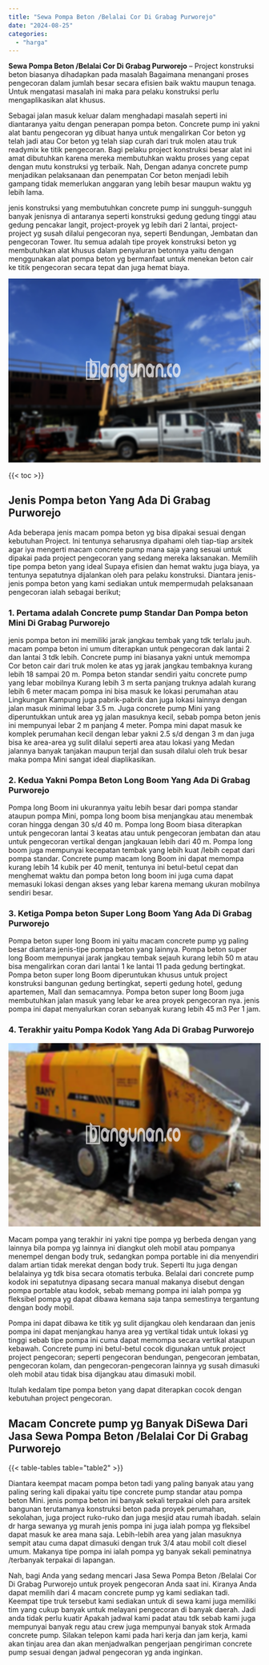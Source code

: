 ```yaml
---
title: "Sewa Pompa Beton /Belalai Cor Di Grabag Purworejo"
date: "2024-08-25"
categories: 
  - "harga"
---
```


**Sewa Pompa Beton /Belalai Cor Di Grabag Purworejo** – Project konstruksi beton biasanya dihadapkan pada masalah Bagaimana menangani proses pengecoran dalam jumlah besar secara efisien baik waktu maupun tenaga. Untuk mengatasi masalah ini maka para pelaku konstruksi perlu mengaplikasikan alat khusus.

Sebagai jalan masuk keluar dalam menghadapi masalah seperti ini diantaranya yaitu dengan penerapan pompa beton. Concrete pump ini yakni alat bantu pengecoran yg dibuat hanya untuk mengalirkan Cor beton yg telah jadi atau Cor beton yg telah siap curah dari truk molen atau truk readymix ke titik pengecoran. Bagi pelaku project konstruksi besar alat ini amat dibutuhkan karena mereka membutuhkan waktu proses yang cepat dengan mutu konstruksi yg terbaik. Nah, Dengan adanya concrete pump menjadikan pelaksanaan dan penempatan Cor beton menjadi lebih gampang tidak memerlukan anggaran yang lebih besar maupun waktu yg lebih lama.

jenis konstruksi yang membutuhkan concrete pump ini sungguh-sungguh banyak jenisnya di antaranya seperti konstruksi gedung gedung tinggi atau gedung pencakar langit, project-proyek yg lebih dari 2 lantai, project-project yg susah dilalui pengecoran nya, seperti Bendungan, Jembatan dan pengecoran Tower. Itu semua adalah tipe proyek konstruksi beton yg membutuhkan alat khusus dalam penyaluran betonnya yaitu dengan menggunakan alat pompa beton yg bermanfaat untuk menekan beton cair ke titik pengecoran secara tepat dan juga hemat biaya.

![Sewa Pompa Beton /Belalai Cor Di Grabag Purworejo](/images/sewa-concrete-pump-15.png)

{{< toc >}}

## Jenis Pompa beton Yang Ada Di Grabag Purworejo

Ada beberapa jenis macam pompa beton yg bisa dipakai sesuai dengan kebutuhan Project. Ini tentunya seharusnya dipahami oleh tiap-tiap arsitek agar iya mengerti macam concrete pump mana saja yang sesuai untuk dipakai pada project pengecoran yang sedang mereka laksanakan. Memilih tipe pompa beton yang ideal Supaya efisien dan hemat waktu juga biaya, ya tentunya sepatutnya dijalankan oleh para pelaku konstruksi. Diantara jenis-jenis pompa beton yang kami sediakan untuk mempermudah pelaksanaan pengecoran ialah sebagai berikut;

### 1\. Pertama adalah Concrete pump Standar Dan Pompa beton Mini Di Grabag Purworejo

jenis pompa beton ini memiliki jarak jangkau tembak yang tdk terlalu jauh. macam pompa beton ini umum diterapkan untuk pengecoran dak lantai 2 dan lantai 3 tdk lebih. Concrete pump ini biasanya yakni untuk memompa Cor beton cair dari truk molen ke atas yg jarak jangkau tembaknya kurang lebih 18 sampai 20 m. Pompa beton standar sendiri yaitu concrete pump yang lebar mobilnya Kurang lebih 3 m serta panjang truknya adalah kurang lebih 6 meter macam pompa ini bisa masuk ke lokasi perumahan atau Lingkungan Kampung juga pabrik-pabrik dan juga lokasi lainnya dengan jalan masuk minimal lebar 3.5 m. Juga concrete pump Mini yang diperuntukkan untuk area yg jalan masuknya kecil, sebab pompa beton jenis ini mempunyai lebar 2 m panjang 4 meter. Pompa mini dapat masuk ke komplek perumahan kecil dengan lebar yakni 2.5 s/d dengan 3 m dan juga bisa ke area-area yg sulit dilalui seperti area atau lokasi yang Medan jalannya banyak tanjakan maupun terjal dan susah dilalui oleh truk besar maka pompa Mini sangat ideal diaplikasikan.

### 2\. Kedua Yakni Pompa Beton Long Boom Yang Ada Di Grabag Purworejo

Pompa long Boom ini ukurannya yaitu lebih besar dari pompa standar ataupun pompa Mini, pompa long boom bisa menjangkau atau menembak coran hingga dengan 30 s/d 40 m. Pompa long Boom biasa diterapkan untuk pengecoran lantai 3 keatas atau untuk pengecoran jembatan dan atau untuk pengecoran vertikal dengan jangkauan lebih dari 40 m. Pompa long boom juga mempunyai kecepatan tembak yang lebih kuat /lebih cepat dari pompa standar. Concrete pump macam long Boom ini dapat memompa kurang lebih 14 kubik per 40 menit, tentunya ini betul-betul cepat dan menghemat waktu dan pompa beton long boom ini juga cuma dapat memasuki lokasi dengan akses yang lebar karena memang ukuran mobilnya sendiri besar.

### 3\. Ketiga Pompa beton Super Long Boom Yang Ada Di Grabag Purworejo

Pompa beton super long Boom ini yaitu macam concrete pump yg paling besar diantara jenis-tipe pompa beton yang lainnya. Pompa beton super long Boom mempunyai jarak jangkau tembak sejauh kurang lebih 50 m atau bisa mengalirkan coran dari lantai 1 ke lantai 11 pada gedung bertingkat. Pompa beton super long Boom diperuntukan khusus untuk project konstruksi bangunan gedung bertingkat, seperti gedung hotel, gedung apartemen, Mall dan semacamnya. Pompa beton super long Boom juga membutuhkan jalan masuk yang lebar ke area proyek pengecoran nya. jenis pompa ini dapat menyalurkan coran sebanyak kurang lebih 45 m3 Per 1 jam.

### 4\. Terakhir yaitu Pompa Kodok Yang Ada Di Grabag Purworejo

![Sewa Pompa Beton /Belalai Cor Di Grabag Purworejo](/images/sewa-concrete-pump-30.png)

Macam pompa yang terakhir ini yakni tipe pompa yg berbeda dengan yang lainnya bila pompa yg lainnya ini diangkut oleh mobil atau pompanya menempel dengan body truk, sedangkan pompa portable ini dia menyendiri dalam artian tidak merekat dengan body truk. Seperti Itu juga dengan belalainya yg tdk bisa secara otomatis terbuka. Belalai dari concrete pump kodok ini sepatutnya dipasang secara manual makanya disebut dengan pompa portable atau kodok, sebab memang pompa ini ialah pompa yg fleksibel pompa yg dapat dibawa kemana saja tanpa semestinya tergantung dengan body mobil.

Pompa ini dapat dibawa ke titik yg sulit dijangkau oleh kendaraan dan jenis pompa ini dapat menjangkau hanya area yg vertikal tidak untuk lokasi yg tinggi sebab tipe pompa ini cuma dapat memompa secara vertikal ataupun kebawah. Concrete pump ini betul-betul cocok digunakan untuk project project pengecoran; seperti pengecoran bendungan, pengecoran jembatan, pengecoran kolam, dan pengecoran-pengecoran lainnya yg susah dimasuki oleh mobil atau tidak bisa dijangkau atau dimasuki mobil.

Itulah kedalam tipe pompa beton yang dapat diterapkan cocok dengan kebutuhan project pengecoran.

## Macam Concrete pump yg Banyak DiSewa Dari Jasa Sewa Pompa Beton /Belalai Cor Di Grabag Purworejo

{{< table-tables table="table2" >}}

Diantara keempat macam pompa beton tadi yang paling banyak atau yang paling sering kali dipakai yaitu tipe concrete pump standar atau pompa beton Mini. jenis pompa beton ini banyak sekali terpakai oleh para arsitek bangunan terutamanya konstruksi beton pada proyek perumahan, sekolahan, juga project ruko-ruko dan juga mesjid atau rumah ibadah. selain dr harga sewanya yg murah jenis pompa ini juga ialah pompa yg fleksibel dapat masuk ke area mana saja. Lebih-lebih area yang jalan masuknya sempit atau cuma dapat dimasuki dengan truk 3/4 atau mobil colt diesel umum. Makanya tipe pompa ini ialah pompa yg banyak sekali peminatnya /terbanyak terpakai di lapangan.

Nah, bagi Anda yang sedang mencari Jasa Sewa Pompa Beton /Belalai Cor Di Grabag Purworejo untuk proyek pengecoran Anda saat ini. Kiranya Anda dapat memilih dari 4 macam concrete pump yg kami sediakan tadi. Keempat tipe truk tersebut kami sediakan untuk di sewa kami juga memiliki tim yang cukup banyak untuk melayani pengecoran di banyak daerah. Jadi anda tidak perlu kuatir Apakah jadwal kami padat atau tdk sebab kami juga mempunyai banyak regu atau crew juga mempunyai banyak stok Armada concrete pump. Silakan telepon kami pada hari kerja dan jam kerja, kami akan tinjau area dan akan menjadwalkan pengerjaan pengiriman concrete pump sesuai dengan jadwal pengecoran yg anda inginkan.
